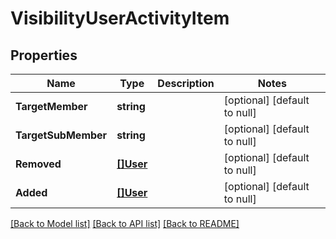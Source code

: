 # VisibilityUserActivityItem

## Properties
Name | Type | Description | Notes
------------ | ------------- | ------------- | -------------
**TargetMember** | **string** |  | [optional] [default to null]
**TargetSubMember** | **string** |  | [optional] [default to null]
**Removed** | [**[]User**](User.md) |  | [optional] [default to null]
**Added** | [**[]User**](User.md) |  | [optional] [default to null]

[[Back to Model list]](../README.md#documentation-for-models) [[Back to API list]](../README.md#documentation-for-api-endpoints) [[Back to README]](../README.md)

